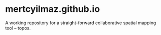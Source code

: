 # mertcyilmaz.github.io
A working repository for a straight-forward collaborative spatial mapping tool – topos.
